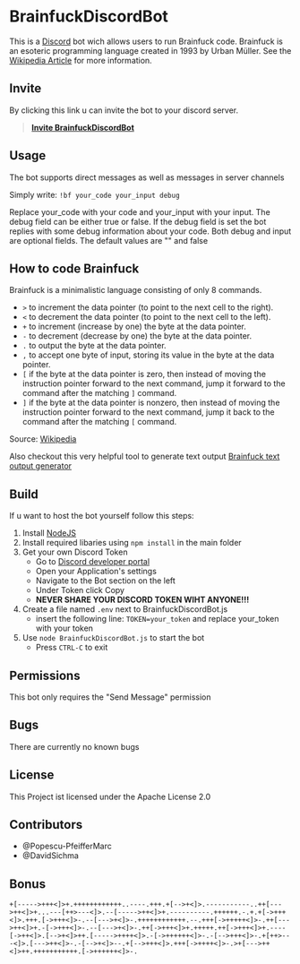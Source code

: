 # BrainfuckDiscordBot
This is a [Discord](https://discord.com/new) bot wich allows users to run Brainfuck code. Brainfuck is an esoteric programming language created in 1993 by Urban Müller.
See the [Wikipedia Article](https://en.wikipedia.org/wiki/Brainfuck) for more information.

## Invite
By clicking this link u can invite the bot to your discord server. 
> **[Invite BrainfuckDiscordBot](https://discord.com/api/oauth2/authorize?client_id=736655212130861157&permissions=2048&scope=bot)**

## Usage
The bot supports direct messages as well as messages in server channels

Simply write: `!bf your_code your_input debug`

Replace your_code with your code and your_input with your input. The debug field can be either true or false. If the debug field is set the bot replies with some debug information about your code. Both debug and input are optional fields. The default values are "" and false

## How to code Brainfuck
Brainfuck is a minimalistic language consisting of only 8 commands.
- `>` to increment the data pointer (to point to the next cell to the right).
- `<` to decrement the data pointer (to point to the next cell to the left).
- `+` to increment (increase by one) the byte at the data pointer.
- `-` to decrement (decrease by one) the byte at the data pointer.
- `.` to output the byte at the data pointer.
- `,` to accept one byte of input, storing its value in the byte at the data pointer.
- `[` if the byte at the data pointer is zero, then instead of moving the instruction pointer forward to the next command, jump it forward to the command after the matching `]` command. 
- `]` if the byte at the data pointer is nonzero, then instead of moving the instruction pointer forward to the next command, jump it back to the command after the matching `[` command. 

Source: [Wikipedia](https://en.wikipedia.org/wiki/Brainfuck)

Also checkout this very helpful tool to generate text output [Brainfuck text output generator](https://copy.sh/brainfuck/text.html)

## Build
If u want to host the bot yourself follow this steps:
1. Install [NodeJS](https://nodejs.org/)
2. Install required libaries using `npm install` in the main folder
3. Get your own Discord Token
	- Go to [Discord developer portal](https://discord.com/developers/applications/)
	- Open your Application's settings
	- Navigate to the Bot section on the left
	- Under Token click Copy
	- **NEVER SHARE YOUR DISCORD TOKEN WIHT ANYONE!!!**
4. Create a file named `.env` next to BrainfuckDiscordBot.js
	- insert the following line: `TOKEN=your_token` and replace your_token with your token
5. Use `node BrainfuckDiscordBot.js` to start the bot
	- Press `CTRL-C` to exit

## Permissions
This bot only requires the "Send Message" permission

## Bugs
There are currently no known bugs

## License
This Project ist licensed under the Apache License 2.0

## Contributors
* @Popescu-PfeifferMarc
* @DavidSichma

## Bonus
`+[----->+++<]>+.++++++++++++..----.+++.+[-->+<]>.-----------..++[--->++<]>+...---[++>---<]>.--[----->++<]>+.----------.++++++.-.+.+[->+++<]>.+++.[->+++<]>-.--[--->+<]>-.++++++++++++.--.+++[->+++++<]>-.++[--->++<]>+.-[->+++<]>-.--[--->+<]>-.++[->+++<]>+.+++++.++[->+++<]>+.----[->++<]>.[-->+<]>++.[----->++++<]>.-[->++++++<]>-.-[-->+++<]>-.+[++>---<]>.[--->++<]>-.-[-->+<]>--.+[-->+++<]>.+++[->++++<]>-.>+[--->++<]>++.+++++++++++.[->++++++<]>-.`